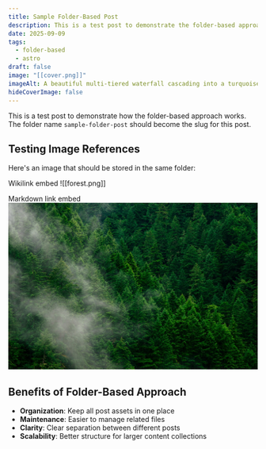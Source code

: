 ```yaml
---
title: Sample Folder-Based Post
description: This is a test post to demonstrate the folder-based approach
date: 2025-09-09
tags:
  - folder-based
  - astro
draft: false
image: "[[cover.png]]"
imageAlt: A beautiful multi-tiered waterfall cascading into a turquoise lake surrounded by lush green forest
hideCoverImage: false
---
```

This is a test post to demonstrate how the folder-based approach works. The folder name `sample-folder-post` should become the slug for this post.

## Testing Image References

Here's an image that should be stored in the same folder:

Wikilink embed
![[forest.png]]

Markdown link embed
![Forest.](forest.png)
## Benefits of Folder-Based Approach

- **Organization**: Keep all post assets in one place
- **Maintenance**: Easier to manage related files
- **Clarity**: Clear separation between different posts
- **Scalability**: Better structure for larger content collections
